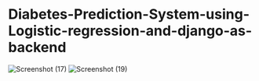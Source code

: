 # Diabetes-Prediction-System-using-Logistic-regression-and-django-as-backend
![Screenshot (17)](https://github.com/Prateik26172/Diabetes-Prediction-System-using-Logistic-regression-and-django-as-backend/assets/127705605/fe0af14f-92e5-4b5a-810b-08abf7013b62)
![Screenshot (19)](https://github.com/Prateik26172/Diabetes-Prediction-System-using-Logistic-regression-and-django-as-backend/assets/127705605/9d01b110-8c6c-4353-8e53-d6d401d7989f)
